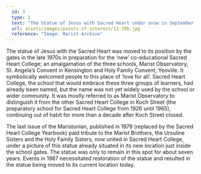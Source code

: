 ```yaml
---
  id: 3
  type: 1
  text: "The Statue of Jesus with Sacred Heart under snow in September 1981. The statue was placed at the top of the traffic island found immediately as you enter the College."
  url: assets/images/points-of-interest/13.39b.jpg
  reference: "Image: Marist Archive"
---
```

The statue of Jesus with the Sacred Heart was moved to its position by the gates in the late 1970s in preparation for the ‘new’ co-educational Sacred Heart College; an amalgamation of the three schools, Marist Observatory, St. Angela’s Convent in Kensington and Holy Family Convent, Yeoville. It symbolically welcomed people to this place of ‘love for all’. Sacred Heart College, the school that would embrace these three groups of learners, had already been named, but the name was not yet widely used by the school or wider community. It was mostly referred to as Marist Observatory to distinguish it from the other Sacred Heart College in Koch Street (the preparatory school for Sacred Heart College from 1926 until 1965), continuing out of habit for more than a decade after Koch Street closed.

The last issue of the Maristonian, published in 1979 (replaced by the Sacred Heart College Yearbook) paid tribute to the Marist Brothers, the Ursuline Sisters and the Holy Family Sisters, now united in Sacred Heart College, under a picture of this statue already situated in its new location just inside the school gates. The statue was only to remain in this spot for about seven years. Events in 1987 necessitated restoration of the statue and resulted in the statue being moved to its current location today. 
 